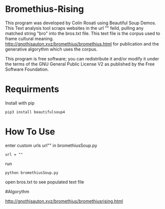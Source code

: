 # Bromethius-Rising

This program was developed by Colin Rosati using Beautiful Soup Demos. This Text analysis tool scraps websites in the url "" feild, pulling any matched string "bro" into the bros.txt file. This text file is the corpus used to frame cultural meaning. http://gnothisauton.xyz/bromethius/bromethius.html for publication and the generative algorythm which uses the corpus.

This program is free software; you can redistribute it and/or modify it under the terms of the GNU General Public License V2 as published by the Free Software Foundation.

# Requirments

Install with pip
```
pip3 install beautifulsoup4
```

# How To Use

enter custom urls  url"" in bromethiusSoup.py
```
url = ""
```

run 
```
python bromethiusSoup.py
```

open bros.txt to see populated text file

#Algorythm

http://gnothisauton.xyz/bromethius/bromethiusrising.html
